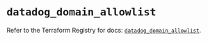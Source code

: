 # `datadog_domain_allowlist`

Refer to the Terraform Registry for docs: [`datadog_domain_allowlist`](https://registry.terraform.io/providers/datadog/datadog/3.66.0/docs/resources/domain_allowlist).
